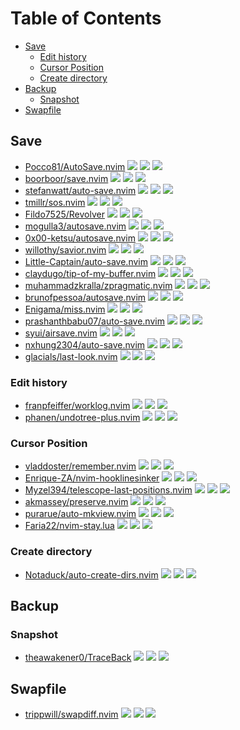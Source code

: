 # Table of Contents

<!-- toc -->

- [Save](#save)
  - [Edit history](#edit-history)
  - [Cursor Position](#cursor-position)
  - [Create directory](#create-directory)
- [Backup](#backup)
  - [Snapshot](#snapshot)
- [Swapfile](#swapfile)

<!-- tocstop -->

## Save

- [Pocco81/AutoSave.nvim](https://github.com/Pocco81/AutoSave.nvim) ![](https://img.shields.io/github/stars/Pocco81/AutoSave.nvim) ![](https://img.shields.io/github/last-commit/Pocco81/AutoSave.nvim) ![](https://img.shields.io/github/commit-activity/y/Pocco81/AutoSave.nvim)
- [boorboor/save.nvim](https://github.com/boorboor/save.nvim) ![](https://img.shields.io/github/stars/boorboor/save.nvim) ![](https://img.shields.io/github/last-commit/boorboor/save.nvim) ![](https://img.shields.io/github/commit-activity/y/boorboor/save.nvim)
- [stefanwatt/auto-save.nvim](https://github.com/stefanwatt/auto-save.nvim) ![](https://img.shields.io/github/stars/stefanwatt/auto-save.nvim) ![](https://img.shields.io/github/last-commit/stefanwatt/auto-save.nvim) ![](https://img.shields.io/github/commit-activity/y/stefanwatt/auto-save.nvim)
- [tmillr/sos.nvim](https://github.com/tmillr/sos.nvim) ![](https://img.shields.io/github/stars/tmillr/sos.nvim) ![](https://img.shields.io/github/last-commit/tmillr/sos.nvim) ![](https://img.shields.io/github/commit-activity/y/tmillr/sos.nvim)
- [Fildo7525/Revolver](https://github.com/Fildo7525/Revolver) ![](https://img.shields.io/github/stars/Fildo7525/Revolver) ![](https://img.shields.io/github/last-commit/Fildo7525/Revolver) ![](https://img.shields.io/github/commit-activity/y/Fildo7525/Revolver)
- [mogulla3/autosave.nvim](https://github.com/mogulla3/autosave.nvim) ![](https://img.shields.io/github/stars/mogulla3/autosave.nvim) ![](https://img.shields.io/github/last-commit/mogulla3/autosave.nvim) ![](https://img.shields.io/github/commit-activity/y/mogulla3/autosave.nvim)
- [0x00-ketsu/autosave.nvim](https://github.com/0x00-ketsu/autosave.nvim) ![](https://img.shields.io/github/stars/0x00-ketsu/autosave.nvim) ![](https://img.shields.io/github/last-commit/0x00-ketsu/autosave.nvim) ![](https://img.shields.io/github/commit-activity/y/0x00-ketsu/autosave.nvim)
- [willothy/savior.nvim](https://github.com/willothy/savior.nvim) ![](https://img.shields.io/github/stars/willothy/savior.nvim) ![](https://img.shields.io/github/last-commit/willothy/savior.nvim) ![](https://img.shields.io/github/commit-activity/y/willothy/savior.nvim)
- [Little-Captain/auto-save.nvim](https://github.com/Little-Captain/auto-save.nvim) ![](https://img.shields.io/github/stars/Little-Captain/auto-save.nvim) ![](https://img.shields.io/github/last-commit/Little-Captain/auto-save.nvim) ![](https://img.shields.io/github/commit-activity/y/Little-Captain/auto-save.nvim)
- [claydugo/tip-of-my-buffer.nvim](https://github.com/claydugo/tip-of-my-buffer.nvim) ![](https://img.shields.io/github/stars/claydugo/tip-of-my-buffer.nvim) ![](https://img.shields.io/github/last-commit/claydugo/tip-of-my-buffer.nvim) ![](https://img.shields.io/github/commit-activity/y/claydugo/tip-of-my-buffer.nvim)
- [muhammadzkralla/zpragmatic.nvim](https://github.com/muhammadzkralla/zpragmatic.nvim) ![](https://img.shields.io/github/stars/muhammadzkralla/zpragmatic.nvim) ![](https://img.shields.io/github/last-commit/muhammadzkralla/zpragmatic.nvim) ![](https://img.shields.io/github/commit-activity/y/muhammadzkralla/zpragmatic.nvim)
- [brunofpessoa/autosave.nvim](https://github.com/brunofpessoa/autosave.nvim) ![](https://img.shields.io/github/stars/brunofpessoa/autosave.nvim) ![](https://img.shields.io/github/last-commit/brunofpessoa/autosave.nvim) ![](https://img.shields.io/github/commit-activity/y/brunofpessoa/autosave.nvim)
- [Enigama/miss.nvim](https://github.com/Enigama/miss.nvim) ![](https://img.shields.io/github/stars/Enigama/miss.nvim) ![](https://img.shields.io/github/last-commit/Enigama/miss.nvim) ![](https://img.shields.io/github/commit-activity/y/Enigama/miss.nvim)
- [prashanthbabu07/auto-save.nvim](https://github.com/prashanthbabu07/auto-save.nvim) ![](https://img.shields.io/github/stars/prashanthbabu07/auto-save.nvim) ![](https://img.shields.io/github/last-commit/prashanthbabu07/auto-save.nvim) ![](https://img.shields.io/github/commit-activity/y/prashanthbabu07/auto-save.nvim)
- [syui/airsave.nvim](https://github.com/syui/airsave.nvim) ![](https://img.shields.io/github/stars/syui/airsave.nvim) ![](https://img.shields.io/github/last-commit/syui/airsave.nvim) ![](https://img.shields.io/github/commit-activity/y/syui/airsave.nvim)
- [nxhung2304/auto-save.nvim](https://github.com/nxhung2304/auto-save.nvim) ![](https://img.shields.io/github/stars/nxhung2304/auto-save.nvim) ![](https://img.shields.io/github/last-commit/nxhung2304/auto-save.nvim) ![](https://img.shields.io/github/commit-activity/y/nxhung2304/auto-save.nvim)
- [glacials/last-look.nvim](https://github.com/glacials/last-look.nvim) ![](https://img.shields.io/github/stars/glacials/last-look.nvim) ![](https://img.shields.io/github/last-commit/glacials/last-look.nvim) ![](https://img.shields.io/github/commit-activity/y/glacials/last-look.nvim)

### Edit history

- [franpfeiffer/worklog.nvim](https://github.com/franpfeiffer/worklog.nvim) ![](https://img.shields.io/github/stars/franpfeiffer/worklog.nvim) ![](https://img.shields.io/github/last-commit/franpfeiffer/worklog.nvim) ![](https://img.shields.io/github/commit-activity/y/franpfeiffer/worklog.nvim)
- [phanen/undotree-plus.nvim](https://github.com/phanen/undotree-plus.nvim) ![](https://img.shields.io/github/stars/phanen/undotree-plus.nvim) ![](https://img.shields.io/github/last-commit/phanen/undotree-plus.nvim) ![](https://img.shields.io/github/commit-activity/y/phanen/undotree-plus.nvim)

### Cursor Position

- [vladdoster/remember.nvim](https://github.com/vladdoster/remember.nvim) ![](https://img.shields.io/github/stars/vladdoster/remember.nvim) ![](https://img.shields.io/github/last-commit/vladdoster/remember.nvim) ![](https://img.shields.io/github/commit-activity/y/vladdoster/remember.nvim)
- [Enrique-ZA/nvim-hooklinesinker](https://github.com/Enrique-ZA/nvim-hooklinesinker) ![](https://img.shields.io/github/stars/Enrique-ZA/nvim-hooklinesinker) ![](https://img.shields.io/github/last-commit/Enrique-ZA/nvim-hooklinesinker) ![](https://img.shields.io/github/commit-activity/y/Enrique-ZA/nvim-hooklinesinker)
- [Myzel394/telescope-last-positions.nvim](https://github.com/Myzel394/telescope-last-positions.nvim) ![](https://img.shields.io/github/stars/Myzel394/telescope-last-positions.nvim) ![](https://img.shields.io/github/last-commit/Myzel394/telescope-last-positions.nvim) ![](https://img.shields.io/github/commit-activity/y/Myzel394/telescope-last-positions.nvim)
- [akmassey/preserve.nvim](https://github.com/akmassey/preserve.nvim) ![](https://img.shields.io/github/stars/akmassey/preserve.nvim) ![](https://img.shields.io/github/last-commit/akmassey/preserve.nvim) ![](https://img.shields.io/github/commit-activity/y/akmassey/preserve.nvim)
- [purarue/auto-mkview.nvim](https://github.com/purarue/auto-mkview.nvim) ![](https://img.shields.io/github/stars/purarue/auto-mkview.nvim) ![](https://img.shields.io/github/last-commit/purarue/auto-mkview.nvim) ![](https://img.shields.io/github/commit-activity/y/purarue/auto-mkview.nvim)
- [Faria22/nvim-stay.lua](https://github.com/Faria22/nvim-stay.lua) ![](https://img.shields.io/github/stars/Faria22/nvim-stay.lua) ![](https://img.shields.io/github/last-commit/Faria22/nvim-stay.lua) ![](https://img.shields.io/github/commit-activity/y/Faria22/nvim-stay.lua)

### Create directory

- [Notaduck/auto-create-dirs.nvim](https://github.com/Notaduck/auto-create-dirs.nvim) ![](https://img.shields.io/github/stars/Notaduck/auto-create-dirs.nvim) ![](https://img.shields.io/github/last-commit/Notaduck/auto-create-dirs.nvim) ![](https://img.shields.io/github/commit-activity/y/Notaduck/auto-create-dirs.nvim)

## Backup

### Snapshot

- [theawakener0/TraceBack](https://github.com/theawakener0/TraceBack) ![](https://img.shields.io/github/stars/theawakener0/TraceBack) ![](https://img.shields.io/github/last-commit/theawakener0/TraceBack) ![](https://img.shields.io/github/commit-activity/y/theawakener0/TraceBack)

## Swapfile

- [trippwill/swapdiff.nvim](https://github.com/trippwill/swapdiff.nvim) ![](https://img.shields.io/github/stars/trippwill/swapdiff.nvim) ![](https://img.shields.io/github/last-commit/trippwill/swapdiff.nvim) ![](https://img.shields.io/github/commit-activity/y/trippwill/swapdiff.nvim)
